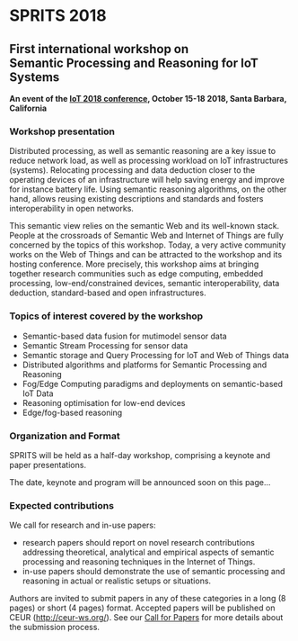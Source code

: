 # SPRITS 2018

## First international workshop on <br>Semantic Processing and Reasoning for IoT Systems

**An event of the [IoT 2018 conference](http://iot-conference.org/iot2018), October 15-18 2018, Santa Barbara, California**

### Workshop presentation

Distributed processing, as well as semantic reasoning are a key issue to reduce network load, as well as processing workload on IoT infrastructures (systems). Relocating processing and data deduction closer to the operating devices of an infrastructure will help saving energy and improve for instance battery life. Using semantic reasoning algorithms, on the other hand, allows reusing existing descriptions and standards and fosters interoperability in open networks.

This semantic view relies on the semantic Web and its well-known stack. People at the crossroads of Semantic Web and Internet of Things are fully concerned by the topics of this workshop. Today, a very active community works on the Web of Things and can be attracted to the workshop and its hosting conference. More precisely, this workshop aims at bringing together research communities such as edge computing, embedded processing, low-end/constrained devices, semantic interoperability, data deduction, standard-based and open infrastructures.

### Topics of interest covered by the workshop

- Semantic-based data fusion for mutimodel sensor data
- Semantic Stream Processing for sensor data
- Semantic storage and Query Processing for IoT and Web of Things data
- Distributed algorithms and platforms for Semantic Processing and Reasoning
- Fog/Edge Computing paradigms and deployments on semantic-based IoT Data
- Reasoning optimisation for low-end devices
- Edge/fog-based reasoning

### Organization and Format

SPRITS will be held as a half-day workshop, comprising a keynote and paper presentations.

The date, keynote and program will be announced soon on this page...

### Expected contributions

We call for research and in-use papers:

  - research papers should report on novel research contributions addressing theoretical, analytical and empirical aspects of semantic processing and reasoning techniques in the Internet of Things.
  - in-use papers should demonstrate the use of semantic processing and reasoning in actual or realistic setups or situations.

Authors are invited to submit papers in any of these categories in a long (8 pages) or short (4 pages) format. Accepted papers will be published on CEUR (http://ceur-ws.org/). See our [Call for Papers](https://iot2018wt.github.io/sprits/cfp) for more details about the submission process.
